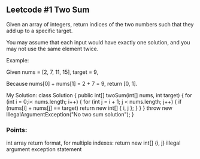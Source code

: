 ## Leetcode #1 Two Sum
Given an array of integers, return indices of the two numbers such that they add up to a specific target.

You may assume that each input would have exactly one solution, and you may not use the same element twice.

Example:

Given nums = [2, 7, 11, 15], target = 9,

Because nums[0] + nums[1] = 2 + 7 = 9,
return [0, 1].

My Solution:
class Solution {
public int[] twoSum(int[] nums, int target) {
for (int i = 0;i< nums.length; i++) {
for (int j = i + 1; j < nums.length; j++) {
if (nums[i] + nums[j] == target)
return new int[] { i, j };
}
}
}
throw new IllegalArgumentException("No two sum solution");
}

### Points:

int array return format, for multiple indexes: return new int[] {i, j}
illegal argument exception statement
